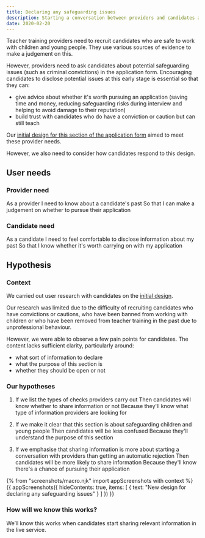 ```yaml
---
title: Declaring any safeguarding issues
description: Starting a conversation between providers and candidates about safeguarding issues.
date: 2020-02-20
---
```


Teacher training providers need to recruit candidates who are safe to work with children and young people. They use various sources of evidence to make a judgement on this.

However, providers need to ask candidates about potential safeguarding issues (such as criminal convictions) in the application form. Encouraging candidates to disclose potential issues at this early stage is essential so that they can:

* give advice about whether it's worth pursuing an application (saving time and money, reducing safeguarding risks during interview and helping to avoid damage to their reputation)
* build trust with candidates who do have a conviction or caution but can still teach

Our [initial design for this section of the application form](/apply-for-teacher-training/suitability-to-work-with-children) aimed to meet these provider needs.

However, we also need to consider how candidates respond to this design.

## User needs

### Provider need

As a provider
I need to know about a candidate's past
So that I can make a judgement on whether to pursue their application

### Candidate need

As a candidate
I need to feel comfortable to disclose information about my past
So that I know whether it's worth carrying on with my application

## Hypothesis

### Context

We carried out user research with candidates on the [initial design](/apply-for-teacher-training/suitability-to-work-with-children/02-your-suitability-to-work-with-children.png).

Our research was limited due to the difficulty of recruiting candidates who have convictions or cautions, who have been banned from working with children or who have been removed from teacher training in the past due to unprofessional behaviour.

However, we were able to observe a few pain points for candidates. The content lacks sufficient clarity, particularly around:

* what sort of information to declare
* what the purpose of this section is
* whether they should be open or not  

### Our hypotheses

1. If we list the types of checks providers carry out
Then candidates will know whether to share information or not
Because they'll know what type of information providers are looking for


2. If we make it clear that this section is about safeguarding children and young people
Then candidates will be less confused
Because they'll understand the purpose of this section


3. If we emphasise that sharing information is more about starting a conversation with providers than getting an automatic rejection
Then candidates will be more likely to share information
Because they'll know there's a chance of pursuing their application

{% from "screenshots/macro.njk" import appScreenshots with context %}
{{ appScreenshots({
  hideContents: true,
  items: [
    { text: "New design for declaring any safeguarding issues" }
  ]
}) }}

### How will we know this works?

 We’ll know this works when candidates start sharing relevant information in the live service.
